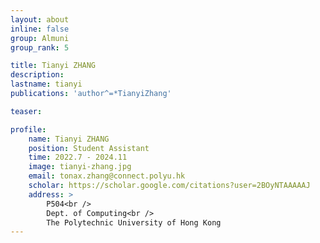 ```yaml
---
layout: about
inline: false
group: Almuni
group_rank: 5

title: Tianyi ZHANG
description: 
lastname: tianyi
publications: 'author^=*TianyiZhang'

teaser: 

profile:
    name: Tianyi ZHANG
    position: Student Assistant
    time: 2022.7 - 2024.11
    image: tianyi-zhang.jpg
    email: tonax.zhang@connect.polyu.hk
    scholar: https://scholar.google.com/citations?user=2BOyNTAAAAAJ
    address: >
        P504<br />
        Dept. of Computing<br />
        The Polytechnic University of Hong Kong
---
```


<!-- # Student Assistants

**Wengyu ZHANG**

Student Assistant, Undergraduate Student, Department of Computing, The Hong Kong Polytechnic University

[Homepage](https://wengyuzhang.com)
[Google Scholar](https://scholar.google.com/citations?user=zgV2AIAAAAAJ)
[wengyu.zhang@connect.polyu.hk](mailto:wengyu.zhang@connect.polyu.hk) -->